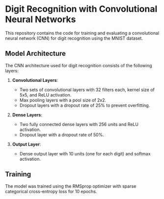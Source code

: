 # Digit Recognition with Convolutional Neural Networks

This repository contains the code for training and evaluating a convolutional neural network (CNN) for digit recognition using the MNIST dataset.

## Model Architecture

The CNN architecture used for digit recognition consists of the following layers:

1. **Convolutional Layers**: 
   - Two sets of convolutional layers with 32 filters each, kernel size of 5x5, and ReLU activation.
   - Max pooling layers with a pool size of 2x2.
   - Dropout layers with a dropout rate of 25% to prevent overfitting.

2. **Dense Layers**:
   - Two fully connected dense layers with 256 units and ReLU activation.
   - Dropout layer with a dropout rate of 50%.

3. **Output Layer**:
   - Dense output layer with 10 units (one for each digit) and softmax activation.

## Training

The model was trained using the RMSprop optimizer with sparse categorical cross-entropy loss for 10 epochs.
